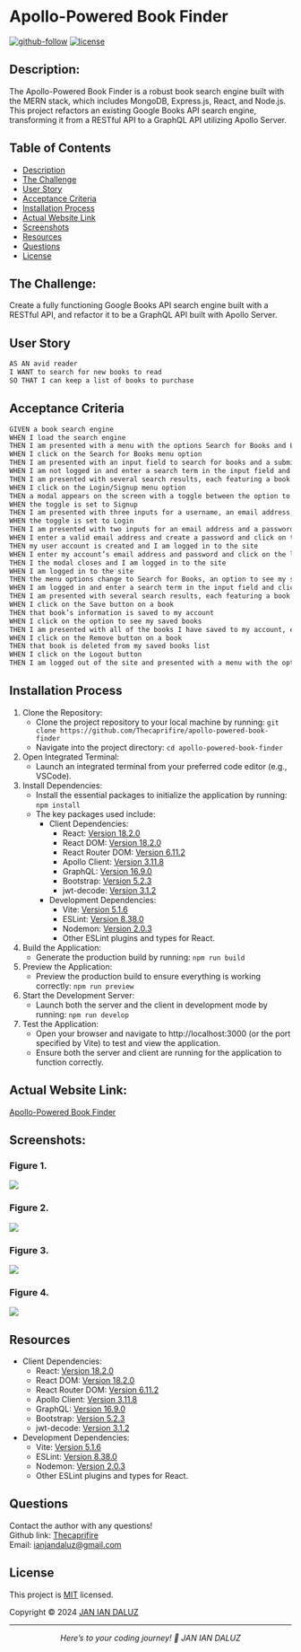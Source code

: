 # Apollo-Powered Book Finder

[![github-follow](https://img.shields.io/github/followers/Thecaprifire?label=Follow&logoColor=purple&style=social)](https://github.com/Thecaprifire)
[![license](https://img.shields.io/badge/License-MIT-brightgreen.svg)](https://choosealicense.com/licenses/mit/)


## Description:
The Apollo-Powered Book Finder is a robust book search engine built with the MERN stack, which includes MongoDB, Express.js, React, and Node.js. This project refactors an existing Google Books API search engine, transforming it from a RESTful API to a GraphQL API utilizing Apollo Server.


 ## Table of Contents
  * [Description](#description)
  * [The Challenge](#the-challenge)
  * [User Story](#user-story)
  * [Acceptance Criteria](#acceptance-criteria)
  * [Installation Process](#installation-process)
  * [Actual Website Link](#actual-website-link)
  * [Screenshots](#screenshots)
  * [Resources](#resources)
  * [Questions](#questions)
  * [License](#license)


  ## The Challenge:
Create a fully functioning Google Books API search engine built with a RESTful API, and refactor it to be a GraphQL API built with Apollo Server. 


## User Story
```md
AS AN avid reader
I WANT to search for new books to read
SO THAT I can keep a list of books to purchase
```


## Acceptance Criteria
```md
GIVEN a book search engine
WHEN I load the search engine
THEN I am presented with a menu with the options Search for Books and Login/Signup and an input field to search for books and a submit button
WHEN I click on the Search for Books menu option
THEN I am presented with an input field to search for books and a submit button
WHEN I am not logged in and enter a search term in the input field and click the submit button
THEN I am presented with several search results, each featuring a book’s title, author, description, image, and a link to that book on the Google Books site
WHEN I click on the Login/Signup menu option
THEN a modal appears on the screen with a toggle between the option to log in or sign up
WHEN the toggle is set to Signup
THEN I am presented with three inputs for a username, an email address, and a password, and a signup button
WHEN the toggle is set to Login
THEN I am presented with two inputs for an email address and a password and login button
WHEN I enter a valid email address and create a password and click on the signup button
THEN my user account is created and I am logged in to the site
WHEN I enter my account’s email address and password and click on the login button
THEN I the modal closes and I am logged in to the site
WHEN I am logged in to the site
THEN the menu options change to Search for Books, an option to see my saved books, and Logout
WHEN I am logged in and enter a search term in the input field and click the submit button
THEN I am presented with several search results, each featuring a book’s title, author, description, image, and a link to that book on the Google Books site and a button to save a book to my account
WHEN I click on the Save button on a book
THEN that book’s information is saved to my account
WHEN I click on the option to see my saved books
THEN I am presented with all of the books I have saved to my account, each featuring the book’s title, author, description, image, and a link to that book on the Google Books site and a button to remove a book from my account
WHEN I click on the Remove button on a book
THEN that book is deleted from my saved books list
WHEN I click on the Logout button
THEN I am logged out of the site and presented with a menu with the options Search for Books and Login/Signup and an input field to search for books and a submit button  
```


## Installation Process
1. Clone the Repository:
    -   Clone the project repository to your local machine by running:
        `git clone https://github.com/Thecaprifire/apollo-powered-book-finder`
    -   Navigate into the project directory:
        `cd apollo-powered-book-finder`
2. Open Integrated Terminal:
    -   Launch an integrated terminal from your preferred code editor (e.g., VSCode).
3. Install Dependencies:
    -   Install the essential packages to initialize the application by running:
        `npm install`
    -   The key packages used include:
        - Client Dependencies:
            -   React: [Version 18.2.0](https://www.npmjs.com/package/react)
            -   React DOM: [Version 18.2.0](https://www.npmjs.com/package/react-dom)
            -   React Router DOM: [Version 6.11.2](https://www.npmjs.com/package/react-router-dom)
            -   Apollo Client: [Version 3.11.8](https://www.npmjs.com/package/@apollo/client)
            -   GraphQL: [Version 16.9.0](https://www.npmjs.com/package/graphql)
	        -   Bootstrap: [Version 5.2.3](https://www.npmjs.com/package/bootstrap)
	        -   jwt-decode: [Version 3.1.2](https://www.npmjs.com/package/jwt-decode)
        - Development Dependencies:
            -   Vite: [Version 5.1.6](https://www.npmjs.com/package/vite)
            -   ESLint: [Version 8.38.0](https://www.npmjs.com/package/eslint)
		    -   Nodemon: [Version 2.0.3](https://www.npmjs.com/package/nodemon)
		    -   Other ESLint plugins and types for React.
4. Build the Application:
    -   Generate the production build by running:
          `npm run build`
5. Preview the Application:
    -   Preview the production build to ensure everything is working correctly:
           `npm run preview`
6. Start the Development Server:
    -   Launch both the server and the client in development mode by running:
            `npm run develop`
7. Test the Application:
    -   Open your browser and navigate to http://localhost:3000 (or the port specified by Vite) to test and view the application.
    -   Ensure both the server and client are running for the application to function correctly.


## Actual Website Link:
[Apollo-Powered Book Finder](https://janiandaluz-portfolio.netlify.app)


## Screenshots:
### Figure 1.
![](./src/assets/images/screenshot1.png) 
### Figure 2.
![](./src/assets/images/screenshot2.png) 
### Figure 3.
![](./src/assets/images/screenshot3.png) 
### Figure 4.
![](./src/assets/images/screenshot4.png) 


## Resources
 - Client Dependencies:
    -   React: [Version 18.2.0](https://www.npmjs.com/package/react)
    -   React DOM: [Version 18.2.0](https://www.npmjs.com/package/react-dom)
    -   React Router DOM: [Version 6.11.2](https://www.npmjs.com/package/react-router-dom)
    -   Apollo Client: [Version 3.11.8](https://www.npmjs.com/package/@apollo/client)
    -   GraphQL: [Version 16.9.0](https://www.npmjs.com/package/graphql)
	-   Bootstrap: [Version 5.2.3](https://www.npmjs.com/package/bootstrap)
	-   jwt-decode: [Version 3.1.2](https://www.npmjs.com/package/jwt-decode)
- Development Dependencies:
    -   Vite: [Version 5.1.6](https://www.npmjs.com/package/vite)
    -   ESLint: [Version 8.38.0](https://www.npmjs.com/package/eslint)
	-   Nodemon: [Version 2.0.3](https://www.npmjs.com/package/nodemon)
	-   Other ESLint plugins and types for React.


 ## Questions
  Contact the author with any questions!<br>
  Github link: [Thecaprifire](https://github.com/Thecaprifire)<br>
  Email: ianjandaluz@gmail.com


## License
  This project is [MIT](https://choosealicense.com/licenses/mit/) licensed.<br />

  Copyright © 2024 [JAN IAN DALUZ](https://github.com/Thecaprifire)
  
  <hr>
  <p align='center'><i>
  Here’s to your coding journey! 🎉 JAN IAN DALUZ
  </i></p>